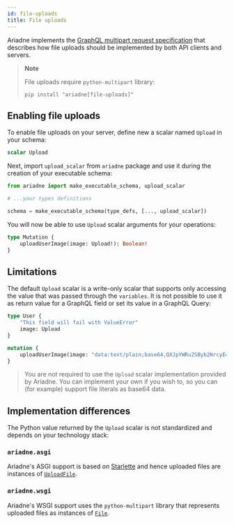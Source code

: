 ```yaml
---
id: file-uploads
title: File uploads
---
```


Ariadne implements the [GraphQL multipart request specification](https://github.com/jaydenseric/graphql-multipart-request-spec) that describes how file uploads should be implemented by both API clients and servers.


> **Note**
>
> File uploads require `python-multipart` library:
>
> ```console
> pip install "ariadne[file-uploads]"
> ```


## Enabling file uploads

To enable file uploads on your server, define new a scalar named `Upload` in your schema:

```graphql
scalar Upload
```

Next, import `upload_scalar` from `ariadne` package and use it during the creation of your executable schema:

```python
from ariadne import make_executable_schema, upload_scalar

# ...your types definitions

schema = make_executable_schema(type_defs, [..., upload_scalar])
```

You will now be able to use `Upload` scalar arguments for your operations:

```graphql
type Mutation {
    uploadUserImage(image: Upload!): Boolean!
}
```


## Limitations

The default `Upload` scalar is a write-only scalar that supports only accessing the value that was passed through the `variables`. It is not possible to use it as return value for a GraphQL field or set its value in a GraphQL Query:

```graphql
type User {
    "This field will fail with ValueError"
    image: Upload
}
```

```graphql
mutation {
    uploadUserImage(image: "data:text/plain;base64,QXJpYWRuZSByb2NrcyE=")
}
```

> You are not required to use the `Upload` scalar implementation provided by Ariadne. You can implement your own if you wish to, so you can (for example) support file literals as base64 data.


## Implementation differences

The Python value returned by the `Upload` scalar is not standardized and depends on your technology stack:


### `ariadne.asgi`

Ariadne's ASGI support is based on [Starlette](https://starlette.io) and hence uploaded files are instances of [`UploadFile`](https://www.starlette.io/requests/#request-files).


### `ariadne.wsgi`

Ariadne's WSGI support uses the `python-multipart` library that represents uploaded files as instances of [`File`](https://github.com/andrew-d/python-multipart/blob/f1a275e73763d16a9dba45e2bd568860302786bd/multipart/multipart.py#L262).
